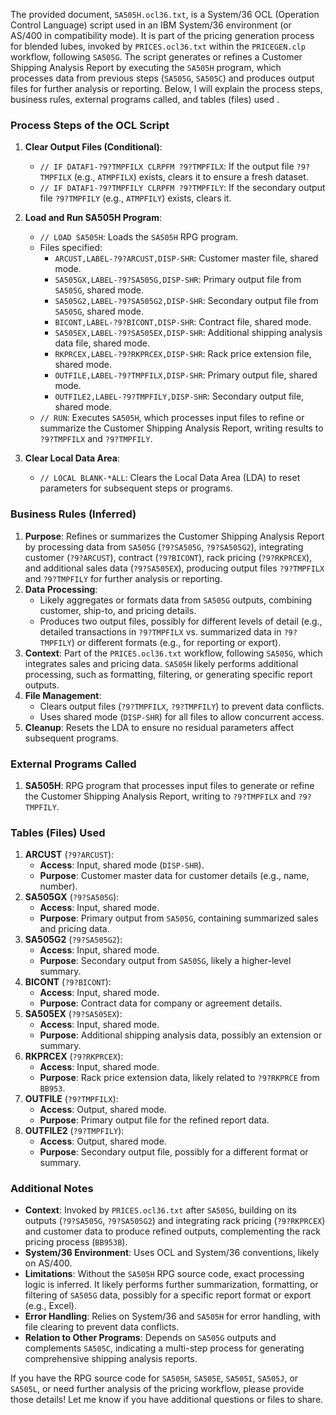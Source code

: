The provided document, `SA505H.ocl36.txt`, is a System/36 OCL (Operation Control Language) script used in an IBM System/36 environment (or AS/400 in compatibility mode). It is part of the pricing generation process for blended lubes, invoked by `PRICES.ocl36.txt` within the `PRICEGEN.clp` workflow, following `SA505G`. The script generates or refines a Customer Shipping Analysis Report by executing the `SA505H` program, which processes data from previous steps (`SA505G`, `SA505C`) and produces output files for further analysis or reporting. Below, I will explain the process steps, business rules, external programs called, and tables (files) used .

### Process Steps of the OCL Script

1. **Clear Output Files (Conditional)**:
   - `// IF DATAF1-?9?TMPFILX CLRPFM ?9?TMPFILX`: If the output file `?9?TMPFILX` (e.g., `ATMPFILX`) exists, clears it to ensure a fresh dataset.
   - `// IF DATAF1-?9?TMPFILY CLRPFM ?9?TMPFILY`: If the secondary output file `?9?TMPFILY` (e.g., `ATMPFILY`) exists, clears it.

2. **Load and Run SA505H Program**:
   - `// LOAD SA505H`: Loads the `SA505H` RPG program.
   - Files specified:
     - `ARCUST,LABEL-?9?ARCUST,DISP-SHR`: Customer master file, shared mode.
     - `SA505GX,LABEL-?9?SA505G,DISP-SHR`: Primary output file from `SA505G`, shared mode.
     - `SA505G2,LABEL-?9?SA505G2,DISP-SHR`: Secondary output file from `SA505G`, shared mode.
     - `BICONT,LABEL-?9?BICONT,DISP-SHR`: Contract file, shared mode.
     - `SA505EX,LABEL-?9?SA505EX,DISP-SHR`: Additional shipping analysis data file, shared mode.
     - `RKPRCEX,LABEL-?9?RKPRCEX,DISP-SHR`: Rack price extension file, shared mode.
     - `OUTFILE,LABEL-?9?TMPFILX,DISP-SHR`: Primary output file, shared mode.
     - `OUTFILE2,LABEL-?9?TMPFILY,DISP-SHR`: Secondary output file, shared mode.
   - `// RUN`: Executes `SA505H`, which processes input files to refine or summarize the Customer Shipping Analysis Report, writing results to `?9?TMPFILX` and `?9?TMPFILY`.

3. **Clear Local Data Area**:
   - `// LOCAL BLANK-*ALL`: Clears the Local Data Area (LDA) to reset parameters for subsequent steps or programs.

### Business Rules (Inferred)

1. **Purpose**: Refines or summarizes the Customer Shipping Analysis Report by processing data from `SA505G` (`?9?SA505G`, `?9?SA505G2`), integrating customer (`?9?ARCUST`), contract (`?9?BICONT`), rack pricing (`?9?RKPRCEX`), and additional sales data (`?9?SA505EX`), producing output files `?9?TMPFILX` and `?9?TMPFILY` for further analysis or reporting.
2. **Data Processing**:
   - Likely aggregates or formats data from `SA505G` outputs, combining customer, ship-to, and pricing details.
   - Produces two output files, possibly for different levels of detail (e.g., detailed transactions in `?9?TMPFILX` vs. summarized data in `?9?TMPFILY`) or different formats (e.g., for reporting or export).
3. **Context**: Part of the `PRICES.ocl36.txt` workflow, following `SA505G`, which integrates sales and pricing data. `SA505H` likely performs additional processing, such as formatting, filtering, or generating specific report outputs.
4. **File Management**:
   - Clears output files (`?9?TMPFILX`, `?9?TMPFILY`) to prevent data conflicts.
   - Uses shared mode (`DISP-SHR`) for all files to allow concurrent access.
5. **Cleanup**: Resets the LDA to ensure no residual parameters affect subsequent programs.

### External Programs Called

1. **SA505H**: RPG program that processes input files to generate or refine the Customer Shipping Analysis Report, writing to `?9?TMPFILX` and `?9?TMPFILY`.

### Tables (Files) Used

1. **ARCUST** (`?9?ARCUST`):
   - **Access**: Input, shared mode (`DISP-SHR`).
   - **Purpose**: Customer master data for customer details (e.g., name, number).
2. **SA505GX** (`?9?SA505G`):
   - **Access**: Input, shared mode.
   - **Purpose**: Primary output from `SA505G`, containing summarized sales and pricing data.
3. **SA505G2** (`?9?SA505G2`):
   - **Access**: Input, shared mode.
   - **Purpose**: Secondary output from `SA505G`, likely a higher-level summary.
4. **BICONT** (`?9?BICONT`):
   - **Access**: Input, shared mode.
   - **Purpose**: Contract data for company or agreement details.
5. **SA505EX** (`?9?SA505EX`):
   - **Access**: Input, shared mode.
   - **Purpose**: Additional shipping analysis data, possibly an extension or summary.
6. **RKPRCEX** (`?9?RKPRCEX`):
   - **Access**: Input, shared mode.
   - **Purpose**: Rack price extension data, likely related to `?9?RKPRCE` from `BB953`.
7. **OUTFILE** (`?9?TMPFILX`):
   - **Access**: Output, shared mode.
   - **Purpose**: Primary output file for the refined report data.
8. **OUTFILE2** (`?9?TMPFILY`):
   - **Access**: Output, shared mode.
   - **Purpose**: Secondary output file, possibly for a different format or summary.

### Additional Notes

- **Context**: Invoked by `PRICES.ocl36.txt` after `SA505G`, building on its outputs (`?9?SA505G`, `?9?SA505G2`) and integrating rack pricing (`?9?RKPRCEX`) and customer data to produce refined outputs, complementing the rack pricing process (`BB953B`).
- **System/36 Environment**: Uses OCL and System/36 conventions, likely on AS/400.
- **Limitations**: Without the `SA505H` RPG source code, exact processing logic is inferred. It likely performs further summarization, formatting, or filtering of `SA505G` data, possibly for a specific report format or export (e.g., Excel).
- **Error Handling**: Relies on System/36 and `SA505H` for error handling, with file clearing to prevent data conflicts.
- **Relation to Other Programs**: Depends on `SA505G` outputs and complements `SA505C`, indicating a multi-step process for generating comprehensive shipping analysis reports.

If you have the RPG source code for `SA505H`, `SA505E`, `SA505I`, `SA505J`, or `SA505L`, or need further analysis of the pricing workflow, please provide those details! Let me know if you have additional questions or files to share.